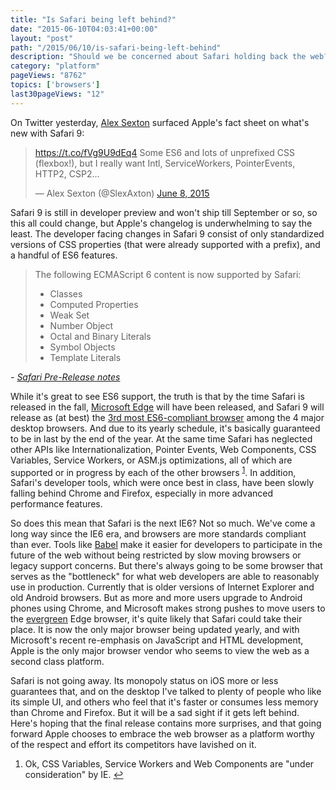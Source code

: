 ```yaml
---
title: "Is Safari being left behind?"
date: "2015-06-10T04:03:41+00:00"
layout: "post"
path: "/2015/06/10/is-safari-being-left-behind"
description: "Should we be concerned about Safari holding back the web?"
category: "platform"
pageViews: "8762"
topics: ['browsers']
last30pageViews: "12"
---
```


On Twitter yesterday, [Alex Sexton][sexton] surfaced Apple's fact sheet on what's new with Safari 9:

<blockquote class="twitter-tweet" lang="en"><p lang="en" dir="ltr"><a href="https://t.co/fVg9U9dEq4">https://t.co/fVg9U9dEq4</a>&#10;&#10;Some ES6 and lots of unprefixed CSS (flexbox!), but I really want Intl, ServiceWorkers, PointerEvents, HTTP2, CSP2…</p>&mdash; Alex Sexton (@SlexAxton) <a href="https://twitter.com/SlexAxton/status/608017541173284864">June 8, 2015</a></blockquote>

Safari 9 is still in developer preview and won't ship till September or so, so this all could change, but Apple's changelog is underwhelming to say the least.   The developer facing changes in Safari 9 consist of only standardized versions of CSS properties (that were already supported with a prefix), and a handful of ES6 features.

> The following ECMAScript 6 content is now supported by Safari:
>
> - Classes
> - Computed Properties
> - Weak Set
> - Number Object
> - Octal and Binary Literals
> - Symbol Objects
> - Template Literals

*- [Safari Pre-Release notes][safarinotes]*

While it's great to see ES6 support, the truth is that by the time Safari is released in the fall, [Microsoft Edge][edge] will have been released, and Safari 9 will release as (at best) the [3rd most ES6-compliant browser][compat] among the 4 major desktop browsers.  And due to its yearly schedule, it's basically guaranteed to be in last by the end of the year.  At the same time Safari has neglected other APIs like Internationalization, Pointer Events, Web Components, CSS Variables, Service Workers, or ASM.js optimizations, all of which are supported or in progress by each of the other browsers <sup id="fnref:1">[1](#fn:1)</sup>.  In addition, Safari's developer tools, which were once best in class, have been slowly falling behind Chrome and Firefox, especially in more advanced performance features.

So does this mean that Safari is the next IE6?  Not so much.  We've come a long way since the IE6 era, and browsers are more standards compliant than ever.  Tools like [Babel][babel] make it easier for developers to participate in the future of the web without being restricted by slow moving browsers or legacy support concerns.   But there's always going to be some browser that serves as the "bottleneck" for what web developers are able to reasonably use in production.  Currently that is older versions of Internet Explorer and old Android browsers.  But as more and more users upgrade to Android phones using Chrome, and Microsoft makes strong pushes to move users to the [evergreen][evergreen] Edge browser, it's quite likely that Safari could take their place.  It is now the only major browser being updated yearly, and with Microsoft's recent re-emphasis on JavaScript and HTML development, Apple is the only major browser vendor who seems to view the web as a second class platform.

Safari is not going away.  Its monopoly status on iOS more or less guarantees that, and on the desktop I've talked to plenty of people who like its simple UI, and others who feel that it's faster or consumes less memory than Chrome and Firefox.  But it will be a sad sight if it gets left behind.  Here's hoping that the final release contains more surprises, and that going forward Apple chooses to embrace the web browser as a platform worthy of the respect and effort its competitors have lavished on it.

<div class="footnotes">
<ol>
    <li class="footnote" id="fn:1">
        <p>
        Ok, CSS Variables, Service Workers and Web Components are "under consideration" by IE.
        <a href="#fnref:1" title="return to article"> ↩</a></p>
    </li>
</ol>
</div>

[safarinotes]: https://developer.apple.com/library/prerelease/mac/releasenotes/General/WhatsNewInSafari/Articles/Safari_9.html#//apple_ref/doc/uid/TP40014305-CH9-SW27
[babel]: https://babeljs.io/
[evergreen]: http://benmccormick.org/2013/06/11/evergreen-browsers/
[es6]: http://benmccormick.org/2015/02/22/rauchg-on-es6/
[bbes6]: http://benmccormick.org/2015/04/07/es6-classes-and-backbone-js/
[sexton]: https://alexsexton.com/
[edge]: http://blogs.windows.com/msedgedev/2015/05/12/javascript-moves-forward-in-microsoft-edge-with-ecmascript-6-and-beyond/
[compat]: http://kangax.github.io/compat-table/es6/
